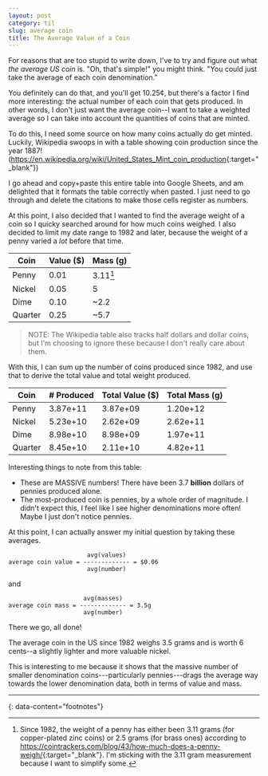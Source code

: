 ```yaml
---
layout: post
category: til
slug: average coin
title: The Average Value of a Coin
---
```


For reasons that are too stupid to write down, I've to try and figure out
what *the average US coin* is. "Oh, that's simple!" you might think. "You
could just take the average of each coin denomination."

You definitely can do that, and you'll get 10.25¢, but there's a factor I find more
interesting: the actual number of each coin that gets produced. In other words,
I don't just want the average coin--I want to take a weighted average so I can take
into account the quantities of coins that are minted.

To do this, I need some source on how many coins actually do get minted.
Luckily, Wikipedia swoops in with a table showing coin production since the year 1887! (<https://en.wikipedia.org/wiki/United_States_Mint_coin_production>{:target="_blank"})

I go ahead and copy+paste this entire table into Google Sheets, and am delighted that
it formats the table correctly when pasted. I just need to go through and delete the citations to make those cells register as numbers.

At this point, I also decided that I wanted to find the average weight of a coin
so I quicky searched around for how much coins weighed.
I also decided to limit my date range to 1982 and later, 
because the weight of a penny varied a *lot* before that time.

| Coin | Value ($) | Mass (g) |
------ | --------- | ---------- |
| Penny | 0.01 | 3.11[^1] |
| Nickel | 0.05 | 5 |
| Dime | 0.10 | ~2.2 |
| Quarter | 0.25 | ~5.7 |

> NOTE: The Wikipedia table also tracks half dollars and dollar coins, but I'm choosing
> to ignore these because I don't really care about them.

With this, I can sum up the number of coins produced since 1982, and use that to derive
the total value and total weight produced.

| Coin | # Produced | Total Value ($) | Total Mass (g) |
------ | --------- | ---------- | -------------------- |
| Penny | 3.87e+11 | 3.87e+09	| 1.20e+12 |
| Nickel | 5.23e+10 | 2.62e+09 | 2.62e+11	|
| Dime | 8.98e+10 | 8.98e+09 | 1.97e+11 |
| Quarter | 8.45e+10 | 2.11e+10 | 4.82e+11 |

Interesting things to note from this table:
- These are MASSIVE numbers! There have been 3.7 **billion** dollars of pennies produced alone.
- The most-produced coin is pennies, by a whole order of magnitude. I didn't expect this,
  I feel like I see higher denominations more often! Maybe I just don't notice pennies.

At this point, I can actually answer my initial question by taking these averages.

```
                      avg(values)
average coin value = ------------- = $0.06
                      avg(number)
```

and 

```
                     avg(masses)
average coin mass = ------------- = 3.5g
                     avg(number)
```

There we go, all done!

The average coin in the US since 1982 weighs 3.5 grams and is worth 6 cents--a slightly lighter and more valuable nickel.

This is interesting to me because it shows that the massive number of smaller denomination coins---particularly pennies---drags
the average way towards the lower denomination data, both in terms of value and mass.

---
{: data-content="footnotes"}

[^1]: Since 1982, the weight of a penny has either been 3.11 grams (for copper-plated zinc coins) or 2.5 grams (for brass ones) according to <https://cointrackers.com/blog/43/how-much-does-a-penny-weigh/>{:target="_blank"}. I'm sticking with the 3.11 gram measurement because I want to simplify some.